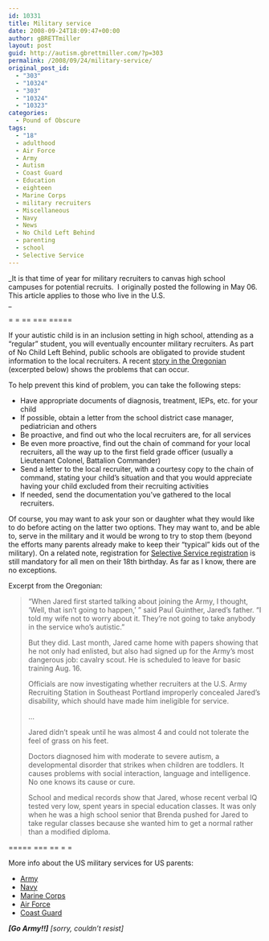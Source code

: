 ```yaml
---
id: 10331
title: Military service
date: 2008-09-24T18:09:47+00:00
author: gBRETTmiller
layout: post
guid: http://autism.gbrettmiller.com/?p=303
permalink: /2008/09/24/military-service/
original_post_id:
  - "303"
  - "10324"
  - "303"
  - "10324"
  - "10323"
categories:
  - Pound of Obscure
tags:
  - "18"
  - adulthood
  - Air Force
  - Army
  - Autism
  - Coast Guard
  - Education
  - eighteen
  - Marine Corps
  - military recruiters
  - Miscellaneous
  - Navy
  - News
  - No Child Left Behind
  - parenting
  - school
  - Selective Service
---
```

_It is that time of year for military recruiters to canvas high school campuses for potential recruits.  I originally posted the following in May 06.  This article applies to those who live in the U.S.  
_ 

= = == === =====

If your autistic child is in an inclusion setting in high school, attending as a &#8220;regular&#8221; student, you will eventually encounter military recruiters. As part of No Child Left Behind, public schools are obligated to provide student information to the local recruiters. A recent [story in the Oregonian](http://tinyurl.com/m3nec%20 "An Army of one wrong recruit") (excerpted below) shows the problems that can occur.

To help prevent this kind of problem, you can take the following steps:

  * Have appropriate documents of diagnosis, treatment, IEPs, etc. for your child
  * If possible, obtain a letter from the school district case manager, pediatrician and others
  * Be proactive, and find out who the local recruiters are, for all services
  * Be even more proactive, find out the chain of command for your local recruiters, all the way up to the first field grade officer (usually a Lieutenant Colonel, Battalion Commander)
  * Send a letter to the local recruiter, with a courtesy copy to the chain of command, stating your child&#8217;s situation and that you would appreciate having your child excluded from their recruiting activities
  * If needed, send the documentation you&#8217;ve gathered to the local recruiters.

Of course, you may want to ask your son or daughter what they would like to do before acting on the latter two options. They may want to, and be able to, serve in the military and it would be wrong to try to stop them (beyond the efforts many parents already make to keep their &#8220;typical&#8221; kids out of the military). On a related note, registration for [Selective Service registration](http://www.sss.gov/) is still mandatory for all men on their 18th birthday. As far as I know, there are no exceptions.

Excerpt from the Oregonian:

> &#8220;When Jared first started talking about joining the Army, I thought, &#8216;Well, that isn&#8217;t going to happen,&#8217; &#8221; said Paul Guinther, Jared&#8217;s father. &#8220;I told my wife not to worry about it. They&#8217;re not going to take anybody in the service who&#8217;s autistic.&#8221;
> 
> But they did. Last month, Jared came home with papers showing that he not only had enlisted, but also had signed up for the Army&#8217;s most dangerous job: cavalry scout. He is scheduled to leave for basic training Aug. 16.
> 
> Officials are now investigating whether recruiters at the U.S. Army Recruiting Station in Southeast Portland improperly concealed Jared&#8217;s disability, which should have made him ineligible for service.
> 
> …
> 
> Jared didn&#8217;t speak until he was almost 4 and could not tolerate the feel of grass on his feet.
> 
> Doctors diagnosed him with moderate to severe autism, a developmental disorder that strikes when children are toddlers. It causes problems with social interaction, language and intelligence. No one knows its cause or cure.
> 
> School and medical records show that Jared, whose recent verbal IQ tested very low, spent years in special education classes. It was only when he was a high school senior that Brenda pushed for Jared to take regular classes because she wanted him to get a normal rather than a modified diploma.

===== === == = =

More info about the US military services for US parents:

  * [Army](http://www.goarmy.com/for_parents/index.jsp)
  * [Navy](http://www.navy.com/advisors/)
  * [Marine Corps](http://parents.marines.com/)
  * [Air Force](http://www.airforce.com/parents/index.php)
  * [Coast Guard](http://www.gocoastguard.com/being-a-coastie/for-parents)

**_[Go Army!!]_** _[sorry, couldn&#8217;t resist]_